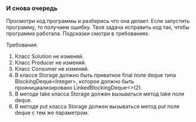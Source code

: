 
### И снова очередь

Просмотри код программы и разберись что она делает. Если запустить программу, то получаем ошибку. Твоя задача
исправить код так, чтобы программа работала. Подсказки смотри в требованиях.


Требования:
1.	Класс Solution не изменяй.
2.	Класс Producer не изменяй.
3.	Класс Consumer не изменяй.
4.	В классе Storage должно быть приватное final поле deque типа BlockingDeque&lt;Integer&gt;, которое должно быть проинициализировано LinkedBlockingDeque&lt;&gt;(2).
5.	В методе take класса Storage должен вызываться метод take поля deque.
6.	В методе put класса Storage должен вызываться метод put поля deque с тем же параметром.


